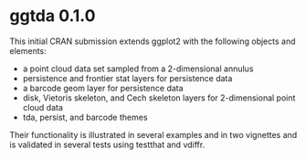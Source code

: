 # ggtda 0.1.0

This initial CRAN submission extends ggplot2 with the following objects and elements:

- a point cloud data set sampled from a 2-dimensional annulus
- persistence and frontier stat layers for persistence data
- a barcode geom layer for persistence data
- disk, Vietoris skeleton, and Cech skeleton layers for 2-dimensional point cloud data
- tda, persist, and barcode themes

Their functionality is illustrated in several examples and in two vignettes and is validated in several tests using testthat and vdiffr.
